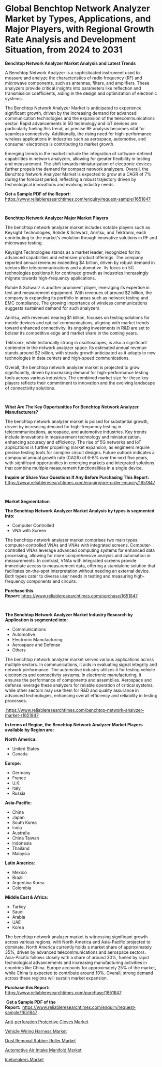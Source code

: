 <p><h1>Global Benchtop ​Network Analyzer Market by Types, Applications, and Major Players, with Regional Growth Rate Analysis and Development Situation, from 2024 to 2031</h1></p><p><strong>Benchtop ​Network Analyzer Market Analysis and Latest Trends</strong></p>
<p><p>A Benchtop Network Analyzer is a sophisticated instrument used to measure and analyze the characteristics of radio frequency (RF) and microwave components, such as antennas, filters, and amplifiers. These analyzers provide critical insights into parameters like reflection and transmission coefficients, aiding in the design and optimization of electronic systems.</p><p>The Benchtop Network Analyzer Market is anticipated to experience significant growth, driven by the increasing demand for advanced communication technologies and the expansion of the telecommunications sector. Rapid advancements in 5G technology and IoT devices are particularly fueling this trend, as precise RF analysis becomes vital for seamless connectivity. Additionally, the rising need for high-performance wireless applications in industries such as aerospace, automotive, and consumer electronics is contributing to market growth.</p><p>Emerging trends in the market include the integration of software-defined capabilities in network analyzers, allowing for greater flexibility in testing and measurement. The shift towards miniaturization of electronic devices further propels the demand for compact network analyzers. Overall, the Benchtop Network Analyzer Market is expected to grow at a CAGR of 7% during the forecast period, reflecting a robust trajectory driven by technological innovations and evolving industry needs.</p></p>
<p><strong>Get a Sample PDF of the Report:&nbsp;</strong> <a href="https://www.reliableresearchtimes.com/enquiry/request-sample/1651847?utm_campaign=1287&utm_medium=2&utm_source=Github&utm_content=ia&utm_term=27092024&utm_id=benchtop-network-analyzer">https://www.reliableresearchtimes.com/enquiry/request-sample/1651847</a></p>
<p>&nbsp;</p>
<p><strong>Benchtop ​Network Analyzer Major Market Players</strong></p>
<p><p>The benchtop network analyzer market includes notable players such as Keysight Technologies, Rohde & Schwarz, Anritsu, and Tektronix, each contributing to the market's evolution through innovative solutions in RF and microwave testing. </p><p>Keysight Technologies stands as a market leader, recognized for its advanced capabilities and extensive product offerings. The company reported annual revenues exceeding $4 billion, driven by robust demand in sectors like telecommunications and automotive. Its focus on 5G technologies positions it for continued growth as industries increasingly migrate towards high-frequency applications.</p><p>Rohde & Schwarz is another prominent player, leveraging its expertise in test and measurement equipment. With revenues of around $2 billion, the company is expanding its portfolio in areas such as network testing and EMC compliance. The growing importance of wireless communications suggests sustained demand for such analyzers.</p><p>Anritsu, with revenues nearing $1 billion, focuses on testing solutions for mobile devices and optical communications, aligning with market trends toward enhanced connectivity. Its ongoing investments in R&D are set to bolster its competitive edge and market share in the coming years.</p><p>Tektronix, while historically strong in oscilloscopes, is also a significant contender in the network analyzer space. Its estimated annual revenue stands around $2 billion, with steady growth anticipated as it adapts to new technologies in data centers and high-speed communications.</p><p>Overall, the benchtop network analyzer market is projected to grow significantly, driven by increasing demand for high-performance testing tools across various industries. The combined market size for these key players reflects their commitment to innovation and the evolving landscape of connectivity solutions.</p></p>
<p>&nbsp;</p>
<p><strong>What Are The Key Opportunities For Benchtop ​Network Analyzer Manufacturers?</strong></p>
<p><p>The benchtop network analyzer market is poised for substantial growth, driven by increasing demand for high-frequency testing in telecommunications, aerospace, and automotive industries. Key trends include innovations in measurement technology and miniaturization, enhancing accuracy and efficiency. The rise of 5G networks and IoT applications is further propelling market expansion, as engineers require precise testing tools for complex circuit designs. Future outlook indicates a compound annual growth rate (CAGR) of 6-8% over the next five years, with significant opportunities in emerging markets and integrated solutions that combine multiple measurement functionalities in a single device.</p></p>
<p><strong>Inquire or Share Your Questions If Any Before Purchasing This Report:</strong> <a href="https://www.reliableresearchtimes.com/enquiry/pre-order-enquiry/1651847?utm_campaign=1287&utm_medium=2&utm_source=Github&utm_content=ia&utm_term=27092024&utm_id=benchtop-network-analyzer">https://www.reliableresearchtimes.com/enquiry/pre-order-enquiry/1651847</a></p>
<p>&nbsp;</p>
<p><strong>Market Segmentation</strong></p>
<p><strong>The Benchtop ​Network Analyzer Market Analysis by types is segmented into:</strong></p>
<p><ul><li>Computer Controlled</li><li>VNA with Screen</li></ul></p>
<p><p>The benchtop network analyzer market comprises two main types: computer-controlled VNAs and VNAs with integrated screens. Computer-controlled VNAs leverage advanced computing systems for enhanced data processing, allowing for more comprehensive analysis and automation in measurements. In contrast, VNAs with integrated screens provide immediate access to measurement data, offering a standalone solution that facilitates on-the-spot interpretation without needing an external device. Both types cater to diverse user needs in testing and measuring high-frequency components and circuits.</p></p>
<p><strong>Purchase this Report:&nbsp;</strong><a href="https://www.reliableresearchtimes.com/purchase/1651847?utm_campaign=1287&utm_medium=2&utm_source=Github&utm_content=ia&utm_term=27092024&utm_id=benchtop-network-analyzer">https://www.reliableresearchtimes.com/purchase/1651847</a></p>
<p>&nbsp;</p>
<p><strong>The Benchtop ​Network Analyzer Market Industry Research by Application is segmented into:</strong></p>
<p><ul><li>Communications</li><li>Automotive</li><li>Electronic Manufacturing</li><li>Aerospace and Defense</li><li>Others</li></ul></p>
<p><p>The benchtop network analyzer market serves various applications across multiple sectors. In communications, it aids in evaluating signal integrity and network performance. The automotive industry utilizes it for testing vehicle electronics and connectivity systems. In electronic manufacturing, it ensures the performance of components and assemblies. Aerospace and defense leverage these analyzers for reliable operation of critical systems, while other sectors may use them for R&D and quality assurance in advanced technologies, enhancing overall efficiency and reliability in testing processes.</p></p>
<p><a href="https://www.reliableresearchtimes.com/benchtop-network-analyzer-market-r1651847?utm_campaign=1287&utm_medium=2&utm_source=Github&utm_content=ia&utm_term=27092024&utm_id=benchtop-network-analyzer">&nbsp;https://www.reliableresearchtimes.com/benchtop-network-analyzer-market-r1651847</a></p>
<p><strong>In terms of Region, the Benchtop ​Network Analyzer Market Players available by Region are:</strong></p>
<p>
    <p> <strong> North America: </strong>
        <ul>
            <li>United States</li>
            <li>Canada</li>
        </ul>
        </p> 
    <p> <strong> Europe: </strong>
        <ul>
            <li>Germany</li>
            <li>France</li>
            <li>U.K.</li>
            <li>Italy</li>
            <li>Russia</li>
        </ul>
        </p> 
    <p> <strong> Asia-Pacific: </strong>
        <ul>
            <li>China</li>
            <li>Japan</li>
            <li>South Korea</li>
            <li>India</li>
            <li>Australia</li>
            <li>China Taiwan</li>
            <li>Indonesia</li>
            <li>Thailand</li>
            <li>Malaysia</li>
        </ul>
        </p> 
    <p> <strong> Latin America: </strong>
        <ul>
            <li>Mexico</li>
            <li>Brazil</li>
            <li>Argentina Korea</li>
            <li>Colombia</li>
        </ul>
        </p> 
    <p> <strong> Middle East & Africa: </strong>
        <ul>
            <li>Turkey</li>
            <li>Saudi</li>
            <li>Arabia</li>
            <li>UAE</li>
            <li>Korea</li>
        </ul>
    </p>
    </p>
<p><p>The benchtop network analyzer market is witnessing significant growth across various regions, with North America and Asia-Pacific projected to dominate. North America currently holds a market share of approximately 35%, driven by advanced telecommunications and aerospace sectors. Asia-Pacific follows closely with a share of around 30%, fueled by rapid technological advancements and increasing manufacturing activities in countries like China. Europe accounts for approximately 25% of the market, while China is expected to contribute around 10%. Overall, strong demand across these regions will sustain market expansion.</p></p>
<p><strong>Purchase this Report: </strong><a href="https://www.reliableresearchtimes.com/purchase/1651847?utm_campaign=1287&utm_medium=2&utm_source=Github&utm_content=ia&utm_term=27092024&utm_id=benchtop-network-analyzer">https://www.reliableresearchtimes.com/purchase/1651847</a></p>
<p>&nbsp;<strong>Get a Sample PDF of the Report:&nbsp;&nbsp;</strong><a href="https://www.reliableresearchtimes.com/enquiry/request-sample/1651847?utm_campaign=1287&utm_medium=2&utm_source=Github&utm_content=ia&utm_term=27092024&utm_id=benchtop-network-analyzer">https://www.reliableresearchtimes.com/enquiry/request-sample/1651847</a></p>
<p><strong></strong></p>
<p><p><a href="https://issuu.com/reportprime-2/docs/anti-perforation-protective-gloves-_d5ededac8146d3?utm_campaign=1287&utm_medium=2&utm_source=Github&utm_content=ia&utm_term=27092024&utm_id=benchtop-network-analyzer">Anti-perforation Protective Gloves Market</a></p><p><a href="https://www.linkedin.com/pulse/vehicle-wiring-harness-market-size-type-body-harnesschassis-harnessengine-clf7f?utm_campaign=1287&utm_medium=2&utm_source=Github&utm_content=ia&utm_term=27092024&utm_id=benchtop-network-analyzer">Vehicle Wiring Harness Market</a></p><p><a href="https://issuu.com/reportprime-2/docs/dust-removal-rubber-roller-market-s_d5bbaaf929fe3d?utm_campaign=1287&utm_medium=2&utm_source=Github&utm_content=ia&utm_term=27092024&utm_id=benchtop-network-analyzer">Dust Removal Rubber Roller Market</a></p><p><a href="https://www.linkedin.com/pulse/strategic-insights-global-automotive-air-intake-manifold-market-8v5af?utm_campaign=1287&utm_medium=2&utm_source=Github&utm_content=ia&utm_term=27092024&utm_id=benchtop-network-analyzer">Automotive Air Intake Manifold Market</a></p><p><a href="https://www.linkedin.com/pulse/icebreakers-market-size-growth-industry-analysis-segmentation-weyie?utm_campaign=1287&utm_medium=2&utm_source=Github&utm_content=ia&utm_term=27092024&utm_id=benchtop-network-analyzer">Icebreakers Market</a></p></p>